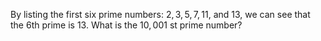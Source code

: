 By listing the first six prime numbers: $2, 3, 5, 7, 11$, and $13$, we can see that the $6$th prime is $13$.
What is the $10,001$ st prime number?
